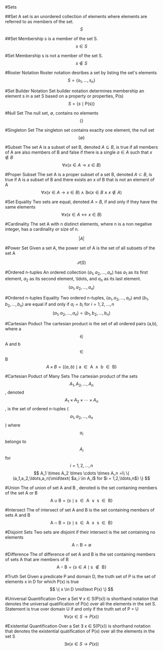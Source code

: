 #Sets

##Set
A set is an unordered collection of elements where elements are referred to as members of the set.
$$
S
$$

##Set Membership
s is a member of the set S.
$$
s \in S
$$

#Set Membership
s is not a member of the set S.
$$
s \not \in S
$$

#Roster Notation
Roster notation desribes a set by listing the set's elements
$$
S = \{s_1, \ldots, s_n\}
$$

#Set Builder Notation
Set builder notation determines membership an element s in a set S based on a property or properties, P(s)
$$
S = \{s\mid\text{P(s)}\}
$$

#Null Set
The null set, $\emptyset$, contains no elements
$$
\{ \}
$$

#Singleton Set
The singleton set contains exaclty one element, the null set
$$
\{ \emptyset\}
$$

#Subset
The set A is a subset of set B, denoted $A \subseteq B$,
is true 
if all members of A are also members of B
and false 
if there is a single $a \in A$ such that $x \not \in B$
$$
\forall x (x \in A \rightarrow x \in B)
$$

#Proper Subset
The set A is a proper subset of a set B, denoted $A \subset B$,
is true 
if A is a subset of B 
and 
there exists an x of B that is not an element of A
$$
\forall x (x \in A \rightarrow x \in B) \wedge \exists x (x \in B \wedge x \not \in A)
$$

#Set Equality
Two sets are equal, denoted $A = B$,
if and only if
they have the same elements
$$
\forall x(x \in A \leftrightarrow x \in B)
$$

#Cardinality
The set A with n distinct elements, where n is a non negative integer,
has a cardinality or size of n.

$$
\left| {A} \right|
$$

#Power Set
Given a set A, the power set of A is the set of all subsets of the set A 

$$
\mathcal P \left({S}\right)
$$

#Ordered n-tuples
An ordered collection $(a_1, a_2, \ldots, a_n)$ has $a_1$ as its first element, $a_2$ as its second element, \ldots, and $a_n$ as its last element.
$$
(a_1, a_2, \ldots, a_n)
$$

#Ordered n-tuples Equality
Two ordered n-tuples, $(a_1, a_2, \ldots, a_n)$ and $(b_1, b_2, \ldots, b_n)$ are equal
if and only if $a_i = b_i$ for $i = 1,2,\ldots,n$
$$
(a_1, a_2, \ldots, a_n) = (b_1, b_2, \ldots, b_n)
$$

#Cartesian Poduct
The cartesian product is the set of all ordered pairs (a,b), where a $$\in$$ A and b $$\in$$ B
$$
A \times B = \{(a,b)\mid\text{a $\in$ A $\wedge$ b $\in$ B}\}
$$

#Cartesian Poduct of Many Sets
The cartesian product of the sets $$A_1,A_2,\ldots,A_n$$,
denoted $$A_1 \times A_2 \times \cdots \times A_n$$,
is 
the set of ordered n-tuples ($$a_1,a_2,\ldots,a_n$$)
where $$a_i$$ belongs to $$A_i$$ for $$i = 1,2,\ldots,n$$
$$
A_1 \times A_2 \times \cdots \times A_n =\\ 
\{ (a_1,a_2,\ldots,a_n)\mid\text{ $a_i \in A_i$ for $i = 1,2,\ldots,n$} \}
$$


#Union
The of union of set A and B , denoted 
is the set containing members of the set A or B
$$
\mbox{A} \cup \mbox{B} = \{s\mid\text{s $\in$ A $\lor$ s $\in$ B}\}
$$

#Intersect
The of intersect of set A and B 
is the set containing members of sets A and B
$$
\mbox{A} \cap \mbox{B} = \{s\mid\text{s $\in$ A $\wedge$ s $\in$ B}\}
$$

#Disjoint Sets
Two sets are disjoint if their intersect is the set containing no elements
$$
\mbox{A} \cap \mbox{B} = \emptyset
$$

#Difference
The of difference of set A and B 
is the set containing members of sets A 
that are members of B
$$
\mbox{A} - \mbox{B} = \{ s \in A \mid\text{s $\not \in$ B} \}
$$

#Truth Set
Given a predicate P and domain D, the truth set of P 
is 
the set of elements x in D for which P(x) is true
$$
\{ x \in D \mid\text P(x) \}
$$

#Universal Quantification Over a Set
$\forall$ x $\in$ S(P(x)) is shorthand notation that denotes
the universal quatification of P(x) over all the elements in the set S.
Statement is true over domain U 
if and only if
the truth set of P = U
$$
\forall x \left( x \in S \rightarrow P(x) \right)
$$

#Existential Quantification Over a Set
$\exists$ x $\in$ S(P(x)) is shorthand notation that denotes
the existential quatification of P(x) over all the elements in the set S
$$
\exists x \left( x \in S \rightarrow P(x) \right)
$$
